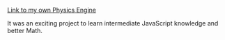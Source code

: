 [Link to my own Physics Engine](https://physics-engine-alpha.vercel.app)

It was an exciting project to learn intermediate JavaScript knowledge and better Math.
